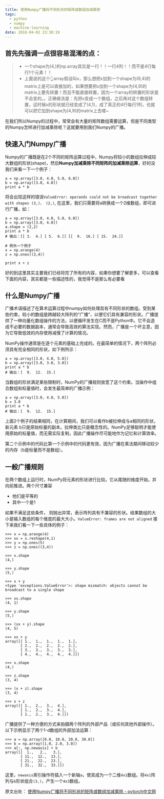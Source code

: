 ```yaml
---
title: 使用Numpy广播将不同形状的矩阵或数组加减乘除
tags:
  - python
  - numpy
  - machine-learning
date: 2018-04-02 23:38:19
---
```


## 首先先强调一点很容易混淆的点：

> * 一个shape为(4,)的np.array其实是一行！！一行4列！！而不是4行每行1个元素！！
> * 上面说的这个👆array假设叫x，那么想把x加到一个shape为(9,4)的matrix上是可以直接加的，如果想要把x加到一个shape为(4,9)的matrix上要先转置！而且不能直接转置，因为一个array的转置的形状是不会变的。。正确做法是：先把x变成一个数组，之后再对这个数组转置，这时候x的形状就已经变成了(4,1)，成了真正的4行每行1列，也就可以把它加到shape为(4,9)的matrix上去喽~

在我们所以Numpy的过程中，常常会有大量的矩阵数组需要运算，但是不同类型的Numpy怎样进行加减乘除呢？这就要用到我们Numpy的广播。

<!-- more -->

## 快速入门Numpy广播

Numpy的广播既是在2个不同的矩阵运算过程中，Numpy将较小的数组拉伸成较大数组的形状(shape)，然后**Numpy加减乘除不同矩阵的加减乘除运算**，好的没我们来看一下一个例子：

```
a = np.array([3.0, 4.0, 5.0, 6.0])
b = np.array([3.0, 4.0])
print a * b
```

将会出现这样的错误`ValueError: operands could not be broadcast together with shapes (3,)， (2,)`, 在这里，我们只需要将a转换成一个2维数组，即可进行广播，如：

```
a = np.array([3.0, 4.0, 5.0, 6.0])
b = np.array([3.0, 4.0])
a.shape = (2,2)
print a * b
# 输出：[[ 3.  4.] [ 5.  6.]] [[  9.  16.] [ 15.  24.]]

# 例外一个例子
x = np.arange(4)
z = np.ones((3,4))

print x + z
```

好的到这里其实主要我们已经将完了所有的内容，如果你想要了解更多，可以查看下面的内容，其实都是一些描述性的，我觉得不是那么有必要看

## 什么是Numpy广播

广播术语描述了在算术运算过程中numpy如何处理具有不同形状的数组。受到某些约束，较小的数组是跨越较大阵列的“广播”，以便它们具有兼容的形状。广播提供了一种向量化数组操作的方法，以便循环发生在C而不是Python中。它不会造成不必要的数据副本，通常会导致高效的算法实现。然而，广播是一个坏主意，因为它导致低效的内存使用减慢了计算的情况。

NumPy操作通常是在逐个元素的基础上完成的。在最简单的情况下，两个阵列必须具有完全相同的形状，如下例所示：

```
a = np.array([3.0, 4.0, 5.0])
b = np.array([3.0, 3.0, 3.0])
print a * b
# 输出：[  9.  12.  15.]
```

当数组的形状满足某些限制时，NumPy的广播规则放宽了这个约束。当操作中组合数组和标量值时，会发生最简单的广播示例：

```
a = np.array([3.0, 4.0, 5.0])
b = 3.0
print a * b
# 输出：[  9.  12.  15.]
```

上面2个例子的结果相同，在计算期间，我们可以看作b被拉伸成与a相同的形状，新元素 b只是原始标量的副本。拉伸类比只是概念性的。NumPy足够聪明才能使用原始的标量值，而无需实际复制，因此广播操作尽可能地作为记忆和计算效率。

第二个示例中的代码比第一个示例中的代码更有效，因为广播在乘法期间移动较少的内存（b是标量而不是数组）。

## 一般广播规则

在两个数组上运行时，NumPy将元素的形状进行比较。它从尾随的维度开始，并向前推进。两个尺寸兼容

- 他们是平等的
- 其中一个是1

如果不满足这些条件， 则抛出异常，表示阵列具有不兼容的形状。结果数组的大小是输入数组的每个维度的最大大小。`ValueError: frames are not aligned` 接下来我们看一下一些具体的例子：

```
>>> x = np.arange(4)
>>> xx = x.reshape(4,1)
>>> y = np.ones(5)
>>> z = np.ones((3,4))

>>> x.shape
(4,)

>>> y.shape
(5,)

>>> x + y
<type 'exceptions.ValueError'>: shape mismatch: objects cannot be broadcast to a single shape

>>> xx.shape
(4, 1)

>>> y.shape
(5,)

>>> (xx + y).shape
(4, 5)

>>> xx + y
array([[ 1.,  1.,  1.,  1.,  1.],
       [ 2.,  2.,  2.,  2.,  2.],
       [ 3.,  3.,  3.,  3.,  3.],
       [ 4.,  4.,  4.,  4.,  4.]])

>>> x.shape
(4,)

>>> z.shape
(3, 4)

>>> (x + z).shape
(3, 4)

>>> x + z
array([[ 1.,  2.,  3.,  4.],
       [ 1.,  2.,  3.,  4.],
       [ 1.,  2.,  3.,  4.]])
```

广播提供了一种方便的方式来拍摄两个阵列的外部产品（或任何其他外部操作）。以下示例显示了两个1-d数组的外部加法运算：

```
>>> a = np.array([0.0, 10.0, 20.0, 30.0])
>>> b = np.array([1.0, 2.0, 3.0])
>>> a[:, np.newaxis] + b
array([[  1.,   2.,   3.],
       [ 11.,  12.,  13.],
       [ 21.,  22.,  23.],
       [ 31.,  32.,  33.]])
```

这里，`newaxis`索引操作符插入一个新轴`a`，使其成为一个二维`4x1`数组。将`4x1`阵列与`b`形状组合`(3,)`，产生一个`4x3`数组。

原文出处： [使用Numpy广播将不同形状的矩阵或数组加减乘除 - pytorch中文网](https://ptorch.com/news/38.html)